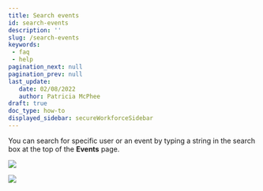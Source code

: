 ```yaml
---
title: Search events
id: search-events
description: ''
slug: /search-events
keywords: 
 - faq
 - help
pagination_next: null
pagination_prev: null
last_update: 
   date: 02/08/2022
   author: Patricia McPhee
draft: true
doc_type: how-to
displayed_sidebar: secureWorkforceSidebar
---   
```




You can search for specific user or an event by typing a string in the search box at the top of the **Events** page.

![](/images/admin/events/event_search_user.PNG)

![](/images/admin/events/event_search_event.PNG)

